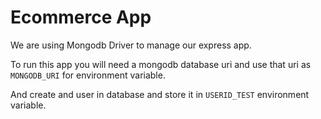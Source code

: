 # Ecommerce App

We are using Mongodb Driver to manage our express app.

To run this app you will need a mongodb database uri and use that uri as `MONGODB_URI` for environment variable.

And create and user in database and store it in `USERID_TEST` environment variable.
